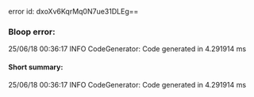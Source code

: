 error id: dxoXv6KqrMq0N7ue31DLEg==
### Bloop error:

25/06/18 00:36:17 INFO CodeGenerator: Code generated in 4.291914 ms
#### Short summary: 

25/06/18 00:36:17 INFO CodeGenerator: Code generated in 4.291914 ms